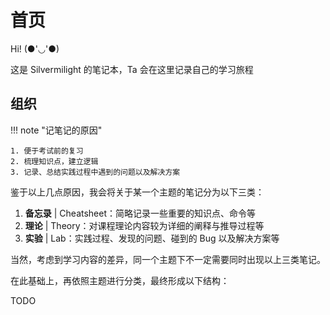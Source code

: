 # 首页

Hi! (●'◡'●)

这是 Silvermilight 的笔记本，Ta 会在这里记录自己的学习旅程

## 组织

!!! note "记笔记的原因"

    1. 便于考试前的复习
    2. 梳理知识点，建立逻辑
    3. 记录、总结实践过程中遇到的问题以及解决方案

鉴于以上几点原因，我会将关于某一个主题的笔记分为以下三类：

1. **备忘录** | Cheatsheet：简略记录一些重要的知识点、命令等
2. **理论**   |     Theory：对课程理论内容较为详细的阐释与推导过程等
3. **实验**   |        Lab：实践过程、发现的问题、碰到的 Bug 以及解决方案等

当然，考虑到学习内容的差异，同一个主题下不一定需要同时出现以上三类笔记。

在此基础上，再依照主题进行分类，最终形成以下结构：

TODO
